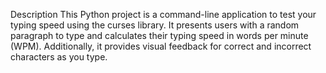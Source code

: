 Description
This Python project is a command-line application to test your typing speed using the curses library. It presents users with a random paragraph to type and calculates their typing speed in words per minute (WPM). Additionally, it provides visual feedback for correct and incorrect characters as you type.
